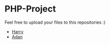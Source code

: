 # PHP-Project
Feel free to upload your files to this repositories :)
- [Harry](https://github.com/harryrdn1)
- [Adan](https://github.com/adan2911)

